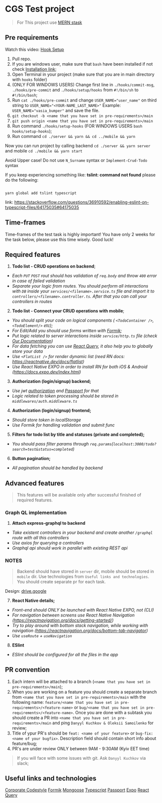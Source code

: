 # CGS Test project

> For This project use [MERN stask](https://www.mongodb.com/languages/mern-stack-tutorial)

## Pre requirements

Watch this video:
[Hook Setup](https://www.youtube.com/watch?v=jM0Jqfmr9sc&ab_channel=CodeGenerationSoftware)

1. Pull repo.
2. If you are windows user, make sure that `bash` have been installed if not check [Installation link](https://hackernoon.com/how-to-install-bash-on-windows-10-lqb73yj3);
3. Open Terminal in your project (make sure that you are in main directory with `hooks` folder)
4. (ONLY FOR WINDOWS USERS) Change first line in `./hooks/commit-msg`, `./hooks/pre-commit` and `./hooks/setup/hooks` from `#!/bin/sh` to `#!/bin/bash`;
5. Run `cat ./hooks/pre-commit` and change `USER_NAME="user_name"` on third string to `USER_NAME="<YOUR-NAME_LAST_NAME>"` Example: `USER_NAME="vasia_bumper"` and save the file.
6. `git checkout -b <name that you have set in pre-requirements>/main`
7. `git push origin <name that you have set in pre-requirements>/main`
8. Run command `./hooks/setup-hooks` (FOR WINDOWS USERS `bash hooks/setup-hooks`);
9. Run command `cd ./server && yarn && cd ../mobile && yarn`

Now you can run project by calling backend `cd ./server && yarn server` and mobile `cd ./mobile && yarn start`

Avoid Upper case! Do not use `N_Surname` syntax or `Implement-Crud-Todo` syntax

If you keep experiencing something like: **tslint: command not found**
please do the following:

```

yarn global add tslint typescript

```

link: https://stackoverflow.com/questions/36910592/enabling-eslint-on-typescript-files/64175035#64175035

## Time-frames

Time-frames of the test task is highly important! You have only 2 weeks for the task below, please use this time wisely. Good luck!

## Required features

1. **Todo list - CRUD operations on backend**;

- _Each `PUT` `POST` rout should has validation of `req.body` and throw `400` error in case of failed validation_
- _Separate your logic from routes. You should perform all interactions with `DB` inside your `services/<filename>.service.ts` file and import it to `controllers/<filename>.controller.ts`. After that you can call your controllers in routes_

2. **Todo list - Connect your CRUD operations with mobile**;

- _You should split your code on logical components ( `<TodoContainer />`, `<TodoElement/>` etc);_
- _For Edit/Add you should use forms written with [Formik](https://formik.org/docs/overview);_
- _Put logic related to server interactions inside `service/http.ts` file (check [Our Documentation](https://github.com/CodeGeneration-2020/code-generation-code-style/blob/main/docs/javascript.md#server-interactions-))_
- _For data fetching you can use [React Query](https://react-query.tanstack.com/), it also help you to globally store your data_
- _Use `<FlatList />` for render dynamic list (reed RN docs: https://reactnative.dev/docs/flatlist)_
- _Use React Native EXPO in order to install RN for both iOS & Android (https://docs.expo.dev/index.html)_

3. **Authorization (login/signup) backend;**

- _Use jwt [authorization](https://nodejsdev.ru/doc/jwt/) and [Passport](http://www.passportjs.org/) for that_
- _Logic related to token processing should be stored in `middlewares/auth.middleware.ts`_

4. **Authorization (login/signup) frontend;**

- _Should store token in localStorage_
- _Use Formik for handling validation and submit func_

5. **Filters for todo list by title and statuses (private and completed);**

- _You should pass filter params through `req.params`(`localhost:3000/todo?search=test&status=completed`)_

6. **Button pagination;**

- _All pagination should be handled by backend_

## Advanced features

> This features will be available only after successful finished of required features.

### Graph QL implementation

1. **Attach express-graphql to backend**

- _Take existent controllers in your backend and create another `/graphql` route with all this controllers_
- _Use axios for querying a controllers_
- _Graphql api should work in parallel with existing REST api_

### NOTES

> Backend should have stored in `server` dir, mobile should be stored in `mobile` dir.
> Use technologies from `Useful links and technologies`. You should create separate pr for each task.

Design: [drive.google](https://drive.google.com/file/d/1uSkWwYC7yrvgDFJznxNlKPqQl_SahGzZ/view)

7. **React Native details;**

- _Front-end should ONLY be launched with React Native EXPO, not (CLI)_
- _For navigation between screens use React Native Navigation (https://reactnavigation.org/docs/getting-started/)_
- _Try to play around with bottom stack navigation, while working with navigation (https://reactnavigation.org/docs/bottom-tab-navigator)_
- _Use `useRoute` + `useNavigation`_

8. **ESlint**

- _ESlint should be configured for all the files in the app_

## PR convention

1. Each intern will be attached to a branch (`<name that you have set in pre-requirements>/main`);
2. When you are working on a feature you should create a separate branch from `<name that you have set in pre-requirements>/main` with the following name:
   `feature/<name that you have set in pre-requirements>/<feature-name>` or `bug/<name that you have set in pre-requirements>/<feature-name>`. Once you are done with a subtask you should create a PR into `<name that you have set in pre-requirements>/main` and ping `Danyyl Kuchkov & Oleksii Samoilenko` for review;
3. Title of ypur PR's should be `feat: <name of your feature>` or `bug-fix: <name of your bugfix>`. Description field should contain short info about feature/bug;
4. PR's are under review ONLY between 9AM - 9:30AM (Kyiv EET time)

> If you will face with some issues with git. Ask `Danyyl Kuchkov` via slack;

## Useful links and technologies

[Corporate Codestyle](https://github.com/CodeGeneration-2020/code-generation-code-style)
[Formik](https://formik.org/docs/overview)
[Mongoose](https://mongoosejs.com/)
[Typescript](https://www.typescriptlang.org/docs/handbook/typescript-in-5-minutes.html)
[Passport](http://www.passportjs.org/)
[Expo](https://docs.expo.io/)
[React Query](https://react-query.tanstack.com/)

```

```
